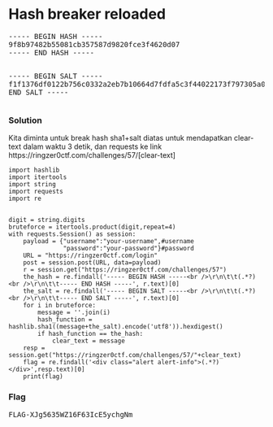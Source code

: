 <h1><b>Hash breaker reloaded</b></h1>
<pre>
----- BEGIN HASH -----
9f8b97482b55081cb357587d9820fce3f4620d07
----- END HASH -----

----- BEGIN SALT -----
f1f1376df0122b756c0332a2eb7b10664d7fdfa5c3f44022173f797305a09eac
----- END SALT -----
</pre>
<h3><b>Solution</b></h3>
<p>Kita diminta untuk break hash sha1+salt diatas untuk mendapatkan clear-text dalam waktu 3 detik, dan requests ke link https://ringzer0ctf.com/challenges/57/[clear-text]</p>

```python3
import hashlib
import itertools
import string
import requests
import re


digit = string.digits
bruteforce = itertools.product(digit,repeat=4)
with requests.Session() as session:
    payload = {"username":"your-username",#username
               "password":"your-password"}#password
    URL = "https://ringzer0ctf.com/login"
    post = session.post(URL, data=payload)
    r = session.get("https://ringzer0ctf.com/challenges/57")
    the_hash = re.findall('----- BEGIN HASH -----<br />\r\n\t\t(.*?)<br />\r\n\t\t----- END HASH -----', r.text)[0]
    the_salt = re.findall('----- BEGIN SALT -----<br />\r\n\t\t(.*?)<br />\r\n\t\t----- END SALT -----', r.text)[0]
    for i in bruteforce:
        message = ''.join(i)
        hash_function = hashlib.sha1((message+the_salt).encode('utf8')).hexdigest()
        if hash_function == the_hash:
            clear_text = message
    resp = session.get("https://ringzer0ctf.com/challenges/57/"+clear_text)
    flag = re.findall('<div class="alert alert-info">(.*?)</div>',resp.text)[0]
    print(flag)
```

<h3><b>Flag</b></h3>
<pre>
FLAG-XJg5635WZ16F63IcE5ychgNm
</pre>
